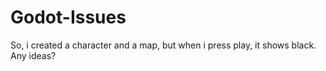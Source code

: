 # Godot-Issues
So, i created a character and a map, but when i press play, it shows black. Any ideas?

